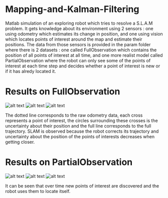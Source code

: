 # Mapping-and-Kalman-Filtering

Matlab simulation of an exploring robot which tries to resolve a S.L.A.M problem. It gets knowledge about its environment using 2 sensors : one using odometry which estimates its change in position, and one using vision which locates points of interest around the map and estimate their positions.
The data from those sensors is provided in the param folder where there is 2 datasets : one called FullObservation which contains the position of all points of interest at all time, and one more realist model called PartialObservation where the robot can only see some of the points of interest at each time step and decides whether a point of interest is new or if it has alredy located it.

# Results on FullObservation

![alt text](https://github.com/67K-You/Mapping-and-Kalman-Filtering/blob/main/Images%20pr%C3%A9sentation/Full1.png "At the beginning")
![alt text](https://github.com/67K-You/Mapping-and-Kalman-Filtering/blob/main/Images%20pr%C3%A9sentation/Full2.png "Then...")
![alt text](https://github.com/67K-You/Mapping-and-Kalman-Filtering/blob/main/Images%20pr%C3%A9sentation/Full3.png "Finally")

The dotted line corresponds to the raw odometry data, each cross represents a point of interest, the circles surrounding these crosses is the uncertainty about their position and the full line corresponds to the full trajectory.
SLAM is observed because the robot corrects its trajectory and uncertainty about the position of the points of interests decreases when getting closer.

# Results on PartialObservation

![alt text](https://github.com/67K-You/Mapping-and-Kalman-Filtering/blob/main/Images%20pr%C3%A9sentation/Partial1.png "At the beginning")
![alt text](https://github.com/67K-You/Mapping-and-Kalman-Filtering/blob/main/Images%20pr%C3%A9sentation/Partial2.png "Then...")
![alt text](https://github.com/67K-You/Mapping-and-Kalman-Filtering/blob/main/Images%20pr%C3%A9sentation/Partial3.png "Finally")

It can be seen that over time new points of interest are discovered and the robot uses them to locate itself.
